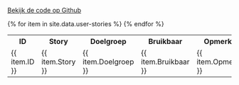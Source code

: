 ---
---
<a href="https://github.com/tiltshiftnl/algoritmeregister-metadata-standaard">Bekijk de code op Github</a>
<br>
<table>
    <tr>
        <th>ID</th>
        <th>Story</th>
        <th>Doelgroep</th>
        <th>Bruikbaar</th>
        <th>Opmerkingen</th>
    </tr>
    {% for item in site.data.user-stories %}
    <tr>
        <td>{{ item.ID }}</td>
        <td>{{ item.Story }}</td>
        <td>{{ item.Doelgroep }}</td>
        <td>{{ item.Bruikbaar }}</td>
        <td>{{ item.Opmerkingen }}</td>
    </tr>
    {% endfor %}
</table>
